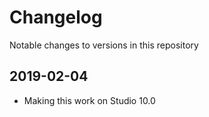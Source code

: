 # Changelog
Notable changes to versions in this repository

## 2019-02-04
- Making this work on Studio 10.0
